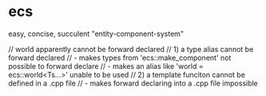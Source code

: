 # ecs
easy, concise, succulent "entity-component-system"

// world apparently cannot be forward declared
// 1) a type alias cannot be forward declared
//    - makes types from 'ecs::make_component' not possible to forward declare
//    - makes an alias like 'world = ecs::world<Ts...>' unable to be used
// 2) a template funciton cannot be defined in a .cpp file
//    - makes forward declaring into a .cpp file impossible